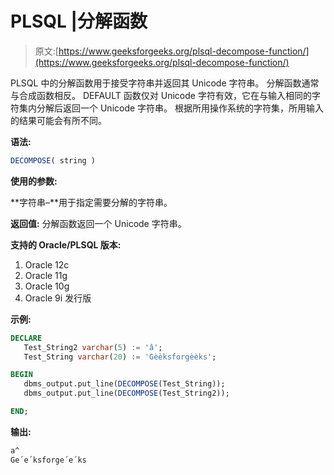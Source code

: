# PLSQL |分解函数

> 原文:[https://www.geeksforgeeks.org/plsql-decompose-function/](https://www.geeksforgeeks.org/plsql-decompose-function/)

PLSQL 中的分解函数用于接受字符串并返回其 Unicode 字符串。
分解函数通常与合成函数相反。
DEFAULT 函数仅对 Unicode 字符有效，它在与输入相同的字符集内分解后返回一个 Unicode 字符串。
根据所用操作系统的字符集，所用输入的结果可能会有所不同。

**语法:**

```sql
DECOMPOSE( string )
```

**使用的参数:**

**字符串–**用于指定需要分解的字符串。

**返回值:**
分解函数返回一个 Unicode 字符串。

**支持的 Oracle/PLSQL 版本:**

1.  Oracle 12c
2.  Oracle 11g
3.  Oracle 10g
4.  Oracle 9i 发行版

**示例:**

```sql
DECLARE 
   Test_String2 varchar(5) := 'â';
   Test_String varchar(20) := 'Gèèksforgèèks';

BEGIN 
   dbms_output.put_line(DECOMPOSE(Test_String)); 
   dbms_output.put_line(DECOMPOSE(Test_String2)); 

END;  
```

**输出:**

```sql
a^
Ge´e´ksforge´e´ks 
```